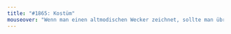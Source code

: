 ```yaml
---
title: "#1865: Kostüm"
mouseover: "Wenn man einen altmodischen Wecker zeichnet, sollte man übrigens stets darauf achten, dass die Glockendingsbumse nicht zu brustig aussehen."
---
```


